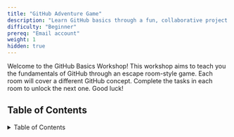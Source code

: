 ```yaml
---
title: "GitHub Adventure Game"
description: "Learn GitHub basics through a fun, collaborative project where each participant contributes to an evolving adventure game."
difficulty: "Beginner"
prereq: "Email account"
weight: 1
hidden: true
---
```


Welcome to the GitHub Basics Workshop! This workshop aims to teach you the fundamentals of GitHub through an escape room-style game. Each room will cover a different GitHub concept. Complete the tasks in each room to unlock the next one. Good luck!

## Table of Contents

<details close>
<summary>Table of Contents</summary>
{{% children /%}}
</details>